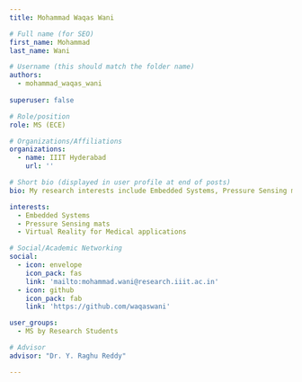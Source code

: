 ```yaml
---
title: Mohammad Waqas Wani

# Full name (for SEO)
first_name: Mohammad
last_name: Wani

# Username (this should match the folder name)
authors:
  - mohammad_waqas_wani
  
superuser: false

# Role/position
role: MS (ECE)

# Organizations/Affiliations
organizations:
  - name: IIIT Hyderabad
    url: ''

# Short bio (displayed in user profile at end of posts)
bio: My research interests include Embedded Systems, Pressure Sensing mats and Virtual Reality for Medical applications

interests:
  - Embedded Systems
  - Pressure Sensing mats
  - Virtual Reality for Medical applications

# Social/Academic Networking
social:
  - icon: envelope
    icon_pack: fas
    link: 'mailto:mohammad.wani@research.iiit.ac.in'
  - icon: github
    icon_pack: fab
    link: 'https://github.com/waqaswani'

user_groups:
  - MS by Research Students

# Advisor
advisor: "Dr. Y. Raghu Reddy"

---
```

<!-- Bio Here -->
